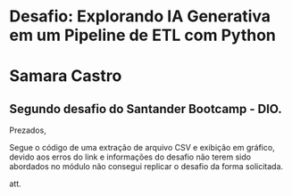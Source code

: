 # Desafio: Explorando IA Generativa em um Pipeline de ETL com Python
# Samara Castro 

## Segundo desafio do Santander Bootcamp - DIO. 

Prezados, 

Segue o código de uma extração de arquivo CSV e exibição em gráfico, devido aos erros do link e informações do desafio não terem sido abordados no módulo não consegui replicar o desafio da forma solicitada. 

att.
